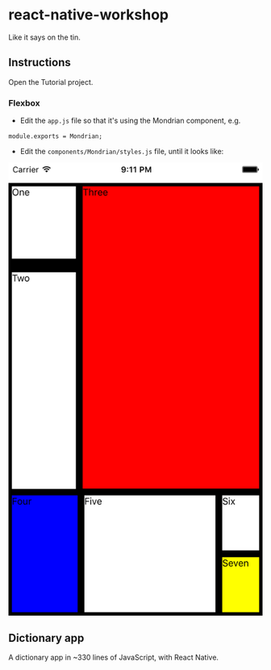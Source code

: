 # react-native-workshop
Like it says on the tin.

## Instructions

Open the Tutorial project.

### Flexbox

- Edit the `app.js` file so that it's using the Mondrian component, e.g.

```
module.exports = Mondrian;
```

- Edit the `components/Mondrian/styles.js` file, until it looks like:

![Mondrian](Tutorial/components/Mondrian/screenshots/mondrian-02.png)

## Dictionary app

A dictionary app in ~330 lines of JavaScript, with React Native.